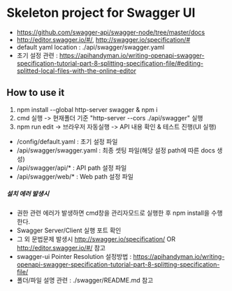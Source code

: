 # Skeleton project for Swagger UI
- https://github.com/swagger-api/swagger-node/tree/master/docs
- http://editor.swagger.io/#/, http://swagger.io/specification/#
- default yaml location : ./api/swagger/swagger.yaml
- 초기 설정 관련 : https://apihandyman.io/writing-openapi-swagger-specification-tutorial-part-8-splitting-specification-file/#editing-splitted-local-files-with-the-online-editor


## How to use it
1. npm install --global http-server swagger & npm i
2. cmd 실행 -> 현재폴더 기준 "http-server --cors ./api/swagger" 실행
3. npm run edit -> 브라우저 자동실행 -> API 내용 확인 & 테스트 진행(UI 실행)

* /config/default.yaml : 초기 설정 파일
* /api/swagger/swagger.yaml : 최종 셋팅 파일(해당 설정 path에 따른 docs 생성)
* /api/swagger/api/* : API path 설정 파일
* /api/swagger/web/* : Web path 설정 파일

##### 설치 에러 발생시
* 권한 관련 에러가 발생하면 cmd창을 관리자모드로 실행한 후 npm install을 수행한다. 
* Swagger Server/Client 실행 포트 확인
* 그 외 문법문제 발생시 http://swagger.io/specification/ OR http://editor.swagger.io/#/ 참고
* swagger-ui Pointer Resolution 설정방법 : https://apihandyman.io/writing-openapi-swagger-specification-tutorial-part-8-splitting-specification-file/
* 폴더/파일 설명 관련 : ./swagger/README.md 참고
